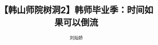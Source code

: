 ---
layout:		post
title:		"【韩山师院树洞2】韩师毕业季：时间如果可以倒流"
msg:		微信稿件专场
category:	推送编辑
author:     "刘灿娇"
o_link:		http://mp.weixin.qq.com/s/7zuKokhOI0aAM3dDhV82Dw
---